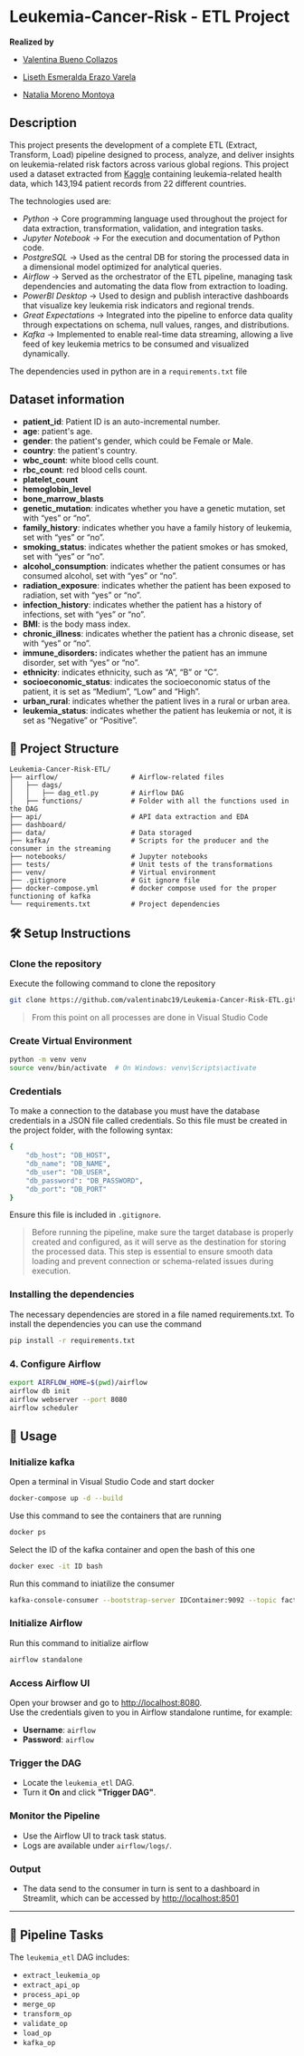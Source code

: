 # Leukemia-Cancer-Risk - ETL Project

**Realized by**
* [Valentina Bueno Collazos](https://github.com/valentinabc19)

* [Liseth Esmeralda Erazo Varela](https://github.com/memerazo)

* [Natalia Moreno Montoya](https://github.com/natam226)

## Description

This project presents the development of a complete ETL (Extract, Transform, Load) pipeline designed to process, analyze, and deliver insights on leukemia-related risk factors across various global regions. This project used a dataset extracted from [Kaggle](https://www.kaggle.com/datasets/ankushpanday1/leukemia-cancer-risk-prediction-dataset?resource=download) containing leukemia-related health data, which 143,194 patient records from 22 different countries.

The technologies used are:

- *Python* → Core programming language used throughout the project for data extraction, transformation, validation, and integration tasks.
- *Jupyter Notebook* → For the execution and documentation of Python code.
- *PostgreSQL* → Used as the central DB for storing the processed data in a dimensional model optimized for analytical queries.
- *Airflow* → Served as the orchestrator of the ETL pipeline, managing task dependencies and automating the data flow from extraction to loading.
- *PowerBI Desktop* → Used to design and publish interactive dashboards that visualize key leukemia risk indicators and regional trends.
- *Great Expectations* → Integrated into the pipeline to enforce data quality through expectations on schema, null values, ranges, and distributions.
- *Kafka* → Implemented to enable real-time data streaming, allowing a live feed of key leukemia metrics to be consumed and visualized dynamically.

The dependencies used in python are in a `requirements.txt` file

## Dataset information

- **patient_id**: Patient ID is an auto-incremental number.
- **age**: patient's age.
- **gender**: the patient's gender, which could be Female or Male.
- **country**: the patient's country.
- **wbc_count**: white blood cells count. 
- **rbc_count**: red blood cells count.
- **platelet_count**
- **hemoglobin_level**
- **bone_marrow_blasts**
- **genetic_mutation**: indicates whether you have a genetic mutation, set with “yes” or “no”.
- **family_history**: indicates whether you have a family history of leukemia, set with “yes” or “no”.
- **smoking_status**: indicates whether the patient smokes or has smoked, set with “yes” or “no”.
- **alcohol_consumption**: indicates whether the patient consumes or has consumed alcohol, set with “yes” or “no”.
- **radiation_exposure**: indicates whether the patient has been exposed to radiation, set with “yes” or “no”.
- **infection_history**: indicates whether the patient has a history of infections, set with “yes” or “no”.
- **BMI**: is the body mass index.
- **chronic_illness**: indicates whether the patient has a chronic disease, set with “yes” or “no”.
- **immune_disorders:** indicates whether the patient has an immune disorder, set with “yes” or “no”.
- **ethnicity**: indicates ethnicity, such as “A”, “B” or “C”.
- **socioeconomic_status**: indicates the socioeconomic status of the patient, it is set as “Medium”, “Low” and “High”.
- **urban_rural**: indicates whether the patient lives in a rural or urban area.
- **leukemia_status**: indicates whether the patient has leukemia or not, it is set as “Negative” or “Positive”.


## 📂 Project Structure

```
Leukemia-Cancer-Risk-ETL/
├── airflow/                  # Airflow-related files
│   ├── dags/                      
│   │   ├── dag_etl.py        # Airflow DAG
│   ├── functions/            # Folder with all the functions used in the DAG
├── api/                      # API data extraction and EDA
├── dashboard/
├── data/                     # Data storaged
├── kafka/                    # Scripts for the producer and the consumer in the streaming  
├── notebooks/                # Jupyter notebooks
├── tests/                    # Unit tests of the transformations
├── venv/                     # Virtual environment
├── .gitignore                # Git ignore file
├── docker-compose.yml        # docker compose used for the proper functioning of kafka
└── requirements.txt          # Project dependencies
```

## 🛠️ Setup Instructions

### Clone the repository

Execute the following command to clone the repository

```bash
git clone https://github.com/valentinabc19/Leukemia-Cancer-Risk-ETL.git

```
> From this point on all processes are done in Visual Studio Code

### Create Virtual Environment
```bash
python -m venv venv
source venv/bin/activate  # On Windows: venv\Scripts\activate
```

### Credentials
To make a connection to the database you must have the database credentials in a JSON file called credentials. So this file must be created in the project folder, with the following syntax:

```bash
{
    "db_host": "DB_HOST",
    "db_name": "DB_NAME",
    "db_user": "DB_USER",
    "db_password": "DB_PASSWORD",
    "db_port": "DB_PORT"    
}
```
Ensure this file is included in `.gitignore`.
> Before running the pipeline, make sure the target database is properly created and configured, as it will serve as the destination for storing the processed data. This step is essential to ensure smooth data loading and prevent connection or schema-related issues during execution.

### Installing the dependencies
The necessary dependencies are stored in a file named requirements.txt. To install the dependencies you can use the command
```bash
pip install -r requirements.txt
```

### 4. Configure Airflow

```bash
export AIRFLOW_HOME=$(pwd)/airflow
airflow db init
airflow webserver --port 8080
airflow scheduler
```

## 🚀 Usage

### Initialize kafka

Open a terminal in Visual Studio Code and start docker
```bash
docker-compose up -d --build
```

Use this command to see the containers that are running
```bash
docker ps
```

Select the ID of the kafka container and open the bash of this one
```bash
docker exec -it ID bash
```

Run this command to iniatilize the consumer
```bash
kafka-console-consumer --bootstrap-server IDContainer:9092 --topic fact_table --from-beginning
```

### Initialize Airflow

Run this command to initialize airflow
```bash
airflow standalone
```

### Access Airflow UI

Open your browser and go to [http://localhost:8080](http://localhost:8080).  
Use the credentials given to you in Airflow standalone runtime, for example:  
- **Username**: `airflow`  
- **Password**: `airflow`

### Trigger the DAG

- Locate the `leukemia_etl` DAG.
- Turn it **On** and click **"Trigger DAG"**.

### Monitor the Pipeline

- Use the Airflow UI to track task status.
- Logs are available under `airflow/logs/`.

### Output

- The data send to the consumer in turn is sent to a dashboard in Streamlit, which can be accessed by [http://localhost:8501](http://localhost:8501)
---

## 📝 Pipeline Tasks

The `leukemia_etl` DAG includes:

- `extract_leukemia_op`
- `extract_api_op`
- `process_api_op`
- `merge_op`
- `transform_op`
- `validate_op`
- `load_op`
- `kafka_op`
